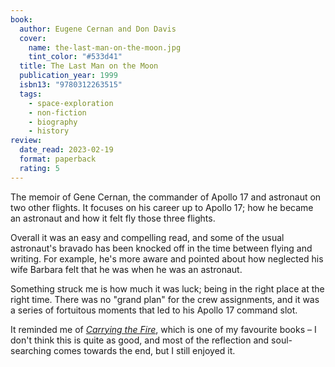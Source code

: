 ```yaml
---
book:
  author: Eugene Cernan and Don Davis
  cover:
    name: the-last-man-on-the-moon.jpg
    tint_color: "#533d41"
  title: The Last Man on the Moon
  publication_year: 1999
  isbn13: "9780312263515"
  tags:
    - space-exploration
    - non-fiction
    - biography
    - history
review:
  date_read: 2023-02-19
  format: paperback
  rating: 5
---
```


The memoir of Gene Cernan, the commander of Apollo 17 and astronaut on two other flights.
It focuses on his career up to Apollo 17; how he became an astronaut and how it felt fly those three flights.

Overall it was an easy and compelling read, and some of the usual astronaut's bravado has been knocked off in the time between flying and writing.
For example, he's more aware and pointed about how neglected his wife Barbara felt that he was when he was an astronaut.

Something struck me is how much it was luck; being in the right place at the right time.
There was no "grand plan" for the crew assignments, and it was a series of fortuitous moments that led to his Apollo 17 command slot.

It reminded me of [*Carrying the Fire*](/reviews/carrying-the-fire/), which is one of my favourite books – I don't think this is quite as good, and most of the reflection and soul-searching comes towards the end, but I still enjoyed it.
